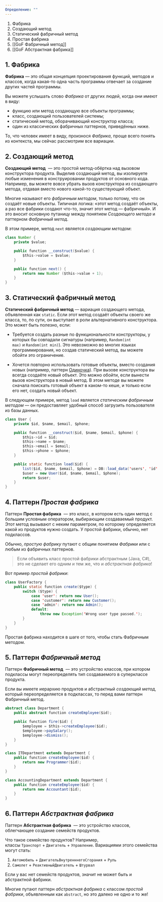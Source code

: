 ```yaml
---
Определение: ""
---
```

1. Фабрика
2. Создающий метод
3. Статический фабричный метод
4. Простая фабрика
5. [[GoF Фабричный метод]]
6. [[GoF Абстрактная фабрика]]

## 1. Фабрика

**Фабрика** — это общая концепция проектирования функций, методов и классов, когда какая-то одна часть программы отвечает за создание других частей программы.

Вы можете услышать слово _Фабрика_ от других людей, когда они имеют в виду:

- функцию или метод создающую все объекты программы;
- класс, создающий пользователей системы;
- статический метод, оборачивающий конструктор класса;
- один из классических фабричных паттернов, приведённых ниже.

То, что человек имеет в виду, произнося _Фабрика_, проще всего понять из контекста, мы сейчас рассмотрим все вариации.

## 2. Создающий метод

**Создающий метод**  — это простой метод-обёртка над вызовом конструктора продукта. Выделив создающий метод, вы изолируете любые изменения в конструировании продуктов от основного кода. Например, вы можете вовсе убрать вызов конструктора из создающего метода, отдавая вместо нового какой-то существующий объект.

Многие называют его _фабричным методом_, только потому, что он создаёт новые объекты. Типичная логика: «этот метод создаёт объекты, а раз все фабрики создают что-то, значит этот метод — фабричный». И это вносит основную путаницу между понятием _Создающего метода_ и паттерном _Фабричный метод_.

В этом примере, метод `next` является _создающим методом_:

```java
class Number {
    private $value;

    public function __construct($value) {
        $this->value = $value;
    }

    public function next() {
        return new Number ($this->value + 1);
    }
}
```

## 3. Статический фабричный метод

**Статический фабричный метод** — вариация создающего метода, объявленная как `static`. Если этот метод создаёт объекты своего же класса, то, по сути, он выступает в роли альтернативного конструктора. Это может быть полезно, если:

- Требуется создать разные по функциональности конструкторы, у которых бы совпадали сигнатуры (например, `Random(int max)` и `Random(int min)`). Это невозможно во многих языках программирования, но создав статический метод, вы можете обойти это ограничение.
    
- Хочется повторно использовать готовые объекты, вместо создания новых (например, паттерн [Одиночка](https://refactoring.guru/ru/design-patterns/singleton)). При вызове конструктора вы всегда создаёте новый объект. Это можно обойти, если вынести вызов конструктора в новый метод. В этом методе вы можете сначала поискать готовый объект в каком-то кеше, и только если его нет, создать новый объект.
    

В следующем примере, метод `load` является _статическим фабричным методом_ — он предоставляет удобный способ загрузить пользователя из базы данных.

```java
class User {
    private $id, $name, $email, $phone;

    public function __construct($id, $name, $email, $phone) {
        $this->id = $id;
        $this->name = $name;
        $this->email = $email;
        $this->phone = $phone;
    }

    public static function load($id) {
        list($id, $name, $email, $phone) = DB::load_data('users', 'id', 'name', 'email', 'phone');
        $user = new User($id, $name, $email, $phone);
        return $user;
    }
}
```

## 4. Паттерн _Простая фабрика_

Паттерн **Простая фабрика**  — это класс, в котором есть один метод с большим условным оператором, выбирающим создаваемый продукт. Этот метод вызывают с неким параметром, по которому определяется какой из продуктов нужно создать. У простой фабрики, обычно, нет подклассов.

Обычно, _простую фабрику_ путают с общим понятием _Фабрики_ или с любым из фабричных паттернов.

> Если объявить класс простой фабрики абстрактным (Java, C#), это не сделает его одним и тем же, что и _абстрактная фабрика_!

Вот пример _простой фабрики_:

```java
class UserFactory {
    public static function create($type) {
        switch ($type) {
            case 'user': return new User();
            case 'customer': return new Customer();
            case 'admin': return new Admin();
            default:
                throw new Exception('Wrong user type passed.');
        }
    }
}
```

Простая фабрика находится в шаге от того, чтобы стать Фабричным методом.

## 5. Паттерн _Фабричный метод_

Паттерн **Фабричный метод**  — это устройство классов, при котором подклассы могут переопределять тип создаваемого в суперклассе продукта.

Если вы имеете иерархию продуктов и абстрактный _создающий метод_, который переопределяется в подклассах, то перед вами паттерн Фабричный метод.

```java
abstract class Department {
    public abstract function createEmployee($id);

    public function fire($id) {
        $employee = $this->createEmployee($id);
        $employee->paySalary();
        $employee->dismiss();
    }
}

class ITDepartment extends Department {
    public function createEmployee($id) {
        return new Programmer($id);
    }
}

class AccountingDepartment extends Department {
    public function createEmployee($id) {
        return new Accountant($id);
    }
}
```

## 6. Паттерн _Абстрактная фабрика_

Паттерн **Абстрактная фабрика**  — это устройство классов, облегчающее создание семейств продуктов.

Что такое семейство продуктов? Например, классы `Транспорт` + `Двигатель` + `Управление`. Вариациями этого семейства могут стать:

1. `Автомобиль` + `ДвигательВнутренннегоСгорания` + `Руль`
2. `Самолет` + `РеактивныйДвигатель` + `Штурвал`

Если у вас нет семейств продуктов, значит не может быть и абстрактной фабрики.

Многие путают паттерн _абстрактная фабрика_ с классом _простой фабрики_, объявленным как `abstract`, но это далеко не одно и то же!